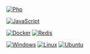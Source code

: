 
[![Php](https://img.shields.io/badge/-Php-black?style=flat&logo=php&link=https://github.com/fredwared)](https://github.com/fredwared) 

[![JavaScript](https://img.shields.io/badge/-JavaScript-black?style=flat&logo=javascript&link=https://github.com/fredwared)](https://github.com/fredwared)


[![Docker](https://img.shields.io/badge/-Docker-black?style=flat&logo=docker&link=https://github.com/fredwared)](https://github.com/fredwared) 
[![Redis](https://img.shields.io/badge/-Redis-black?style=flat&logo=redis&link=https://github.com/fredwared)](https://github.com/fredwared) 

[![Windows](https://img.shields.io/badge/-Windows-black?style=flat&logo=windows&link=https://github.com/fredwared)](https://github.com/fredwared) 
[![Linux](https://img.shields.io/badge/-Linux-black?style=flat&logo=linux&link=https://github.com/fredwared)](https://github.com/fredwared) 
[![Ubuntu](https://img.shields.io/badge/-Ubuntu-black?style=flat&logo=ubuntu&link=https://github.com/fredwared)](https://github.com/fredwared)
